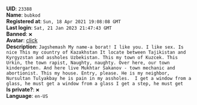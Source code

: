 **UID**: `23388`  
**Name**: `bubkod`  
**Registered at**: `Sun, 18 Apr 2021 19:08:08 GMT`  
**Last login**: `Sat, 21 Jan 2023 21:47:43 GMT`  
**Banned**: `❌`  
**Avatar**: [click](/avatars/5adc81ed-b525-42df-b5c7-7360c0db835c.jpg)  
**Description**: ```Jagshemash My name-a borat! I like you. I like sex. Is nice This my country of Kazakhstan It locate between Tajikistan and Kyrgyzstan and assholes Uzbekistan. This my town of Kuzcek. This Urkin, the town rapist, Naughty, naughty. Over here, our town kindergarten. And here live Mukhtar Sakanov - town mechanic and abortionist.
This my house. Entry, please.
He is my neighbor, Nursultan Tulyakbay he is pain in my assholes. 
I get a window from a glass, he must get a window from a glass I get a step, he must get```  
**Is private?**: `❌`  
**Language**: `en-US`